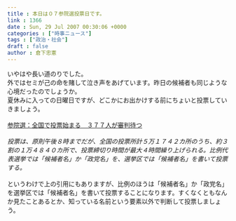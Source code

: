 ```yaml
---
title : 本日は０７参院選投票日です。
link : 1366
date : Sun, 29 Jul 2007 00:30:06 +0000
categories : ["時事ニュース"]
tags : ["政治・社会"]
draft : false
author : 倉下忠憲
---
```


いやはや長い道のりでした。<BR>外ではセミが己の命を賭して泣き声をあげています。昨日の候補者も同じような心境だったのでしょうか。<BR>夏休みに入っての日曜日ですが、どこかにお出かけする前にちょいと投票していきましょう。<BR><BR><A HREF="http://www.mainichi-msn.co.jp/today/news/20070729k0000e010001000c.html" TARGET="_blank">参院選：全国で投票始まる　３７７人が審判待つ</A><BR><BR><I>投票は、原則午後８時までだが、全国の投票所計５万１７４２カ所のうち、約３割の１万４８４０カ所で、投票締切り時間が最大４時間繰り上げられる。比例代表選挙では「候補者名」か「政党名」を、選挙区では「候補者名」を書いて投票する。　</I><BR><BR>というわけで上の引用にもありますが、比例のほうは「候補者名」か「政党名」を選挙区では「候補者名」を書いて投票することになります。すくなくともなんか見たことあるとか、知っている名前という要素以外で判断して投票しましょう。<br><br>
